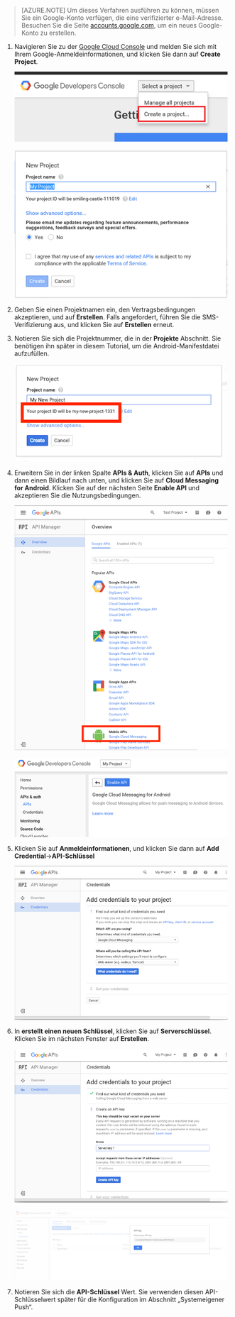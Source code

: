 >[AZURE.NOTE] Um dieses Verfahren ausführen zu können, müssen Sie ein Google-Konto verfügen, die eine verifizierter e-Mail-Adresse. Besuchen Sie die Seite <a href="http://go.microsoft.com/fwlink/p/?LinkId=268302" target="_blank">accounts.google.com</a>, um ein neues Google-Konto zu erstellen.

1. Navigieren Sie zu der [Google Cloud Console](https://console.developers.google.com/project) und melden Sie sich mit Ihrem Google-Anmeldeinformationen, und klicken Sie dann auf **Create Project**.

    ![](./media/mobile-engagement-enable-google-cloud-messaging/new-project.png)   

    ![](./media/mobile-engagement-enable-google-cloud-messaging/new-project-2.png)   

2. Geben Sie einen Projektnamen ein, den Vertragsbedingungen akzeptieren, und auf **Erstellen**. Falls angefordert, führen Sie die SMS-Verifizierung aus, und klicken Sie auf **Erstellen** erneut.

3. Notieren Sie sich die Projektnummer, die in der **Projekte** Abschnitt. Sie benötigen ihn später in diesem Tutorial, um die Android-Manifestdatei aufzufüllen. 

    ![](./media/mobile-engagement-enable-google-cloud-messaging/project-number.png)   

4. Erweitern Sie in der linken Spalte **APIs & Auth**, klicken Sie auf **APIs** und dann einen Bildlauf nach unten, und klicken Sie auf **Cloud Messaging for Android**. Klicken Sie auf der nächsten Seite **Enable API** und akzeptieren Sie die Nutzungsbedingungen. 

    ![](./media/mobile-engagement-enable-google-cloud-messaging/enable-GCM.png)

    ![](./media/mobile-engagement-enable-google-cloud-messaging/enable-gcm-2.png)

5. Klicken Sie auf **Anmeldeinformationen**, und klicken Sie dann auf **Add Credential**->**API-Schlüssel** 

    ![](./media/mobile-engagement-enable-google-cloud-messaging/create-server-key.png)

6. In **erstellt einen neuen Schlüssel**, klicken Sie auf **Serverschlüssel**. Klicken Sie im nächsten Fenster auf **Erstellen**.

    ![](./media/mobile-engagement-enable-google-cloud-messaging/create-server-key5.png)


    ![](./media/mobile-engagement-enable-google-cloud-messaging/create-server-key6.png) 

7. Notieren Sie sich die **API-Schlüssel** Wert. Sie verwenden diesen API-Schlüsselwert später für die Konfiguration im Abschnitt „Systemeigener Push“.



